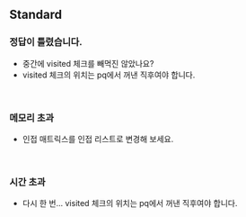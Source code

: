 ## Standard
### 정답이 틀렸습니다.
- 중간에 visited 체크를 빼먹진 않았나요?
- visited 체크의 위치는 pq에서 꺼낸 직후여야 합니다.

<br>

### 메모리 초과
- 인접 매트릭스를 인접 리스트로 변경해 보세요.

<br>

### 시간 초과
- 다시 한 번... visited 체크의 위치는 pq에서 꺼낸 직후여야 합니다.